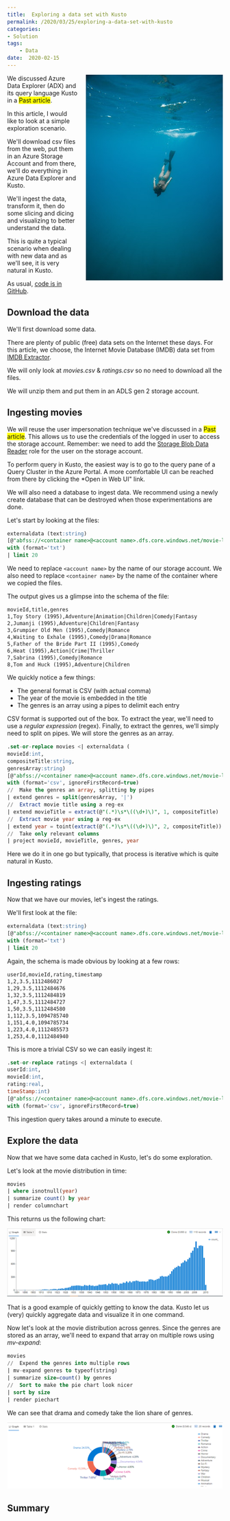 ```yaml
---
title:  Exploring a data set with Kusto
permalink: /2020/03/25/exploring-a-data-set-with-kusto
categories:
- Solution
tags:
    - Data
date:  2020-02-15
---
```

<img style="float:right;padding-left:20px;" title="From pexels.com" src="/assets/posts/2020/1/exploring-a-data-set-with-kusto/photo-of-person-swimming-underwater-3369578.jpg" />

We discussed Azure Data Explorer (ADX) and its query language Kusto in a <span style="background-color:yellow">Past article</span>.

In this article, I would like to look at a simple exploration scenario.

We'll download csv files from the web, put them in an Azure Storage Account and from there, we'll do everything in Azure Data Explorer and Kusto.

We'll ingest the data, transform it, then do some slicing and dicing and visualizing to better understand the data.

This is quite a typical scenario when dealing with new data and as we'll see, it is very natural in Kusto.

As usual, [code is in GitHub](https://github.com/vplauzon/kusto/tree/master/imdb).

## Download the data

We'll first download some data.

There are plenty of public (free) data sets on the Internet these days.  For this article, we choose, the Internet Movie Database (IMDB) data set from [IMDB Extractor](http://www.wandora.org/wandora/wiki/index.php?title=IMDB_extractor).

We will only look at *movies.csv* & *ratings.csv* so no need to download all the files.

We will unzip them and put them in an ADLS gen 2 storage account.

## Ingesting movies

We will reuse the user impersonation technique we've discussed in a <span style="background-color:yellow">Past article</span>.  This allows us to use the credentials of the logged in user to access the storage account.  Remember:  we need to add the [Storage Blob Data Reader](https://docs.microsoft.com/en-us/azure/role-based-access-control/built-in-roles#storage-blob-data-reader) role for the user on the storage account.

To perform query in Kusto, the easiest way is to go to the query pane of a Query Cluster in the Azure Portal.  A more comfortable UI can be reached from there by clicking the *Open in Web UI" link.

We will also need a database to ingest data.  We recommend using a newly create database that can be destroyed when those experimentations are done.

Let's start by looking at the files:

```sql
externaldata (text:string)
[@"abfss://<container name>@<account name>.dfs.core.windows.net/movie-lens/movies.csv;impersonate"]
with (format='txt')
| limit 20
```

We need to replace `<account name>` by the name of our  storage account.  We also need to replace `<container name>` by the name of the container where we copied the files.

The output gives us a glimpse into the schema of the file:

```
movieId,title,genres
1,Toy Story (1995),Adventure|Animation|Children|Comedy|Fantasy
2,Jumanji (1995),Adventure|Children|Fantasy
3,Grumpier Old Men (1995),Comedy|Romance
4,Waiting to Exhale (1995),Comedy|Drama|Romance
5,Father of the Bride Part II (1995),Comedy
6,Heat (1995),Action|Crime|Thriller
7,Sabrina (1995),Comedy|Romance
8,Tom and Huck (1995),Adventure|Children
```

We quickly notice a few things:

* The general format is CSV (with actual comma)
* The year of the movie is embedded in the title
* The genres is an array using a pipes to delimit each entry

CSV format is supported out of the box.  To extract the year, we'll need to use a *regular expression* (regex).  Finally, to extract the genres, we'll simply need to split on pipes.  We will store the genres as an array.

```sql
.set-or-replace movies <| externaldata (
movieId:int,
compositeTitle:string,
genresArray:string)
[@"abfss://<container name>@<account name>.dfs.core.windows.net/movie-lens/movies.csv;impersonate"]
with (format='csv', ignoreFirstRecord=true)
//  Make the genres an array, splitting by pipes
| extend genres = split(genresArray, '|')
//  Extract movie title using a reg-ex
| extend movieTitle = extract(@"(.*)\s*\((\d+)\)", 1, compositeTitle)
//  Extract movie year using a reg-ex
| extend year = toint(extract(@"(.*)\s*\((\d+)\)", 2, compositeTitle))
//  Take only relevant columns
| project movieId, movieTitle, genres, year
```

Here we do it in one go but typically, that process is iterative which is quite natural in Kusto.

## Ingesting ratings

Now that we have our movies, let's ingest the ratings.

We'll first look at the file:

```sql
externaldata (text:string)
[@"abfss://<container name>@<account name>.dfs.core.windows.net/movie-lens/ratings.csv;impersonate"]
with (format='txt')
| limit 20
```

Again, the schema is made obvious by looking at a few rows:

```
userId,movieId,rating,timestamp
1,2,3.5,1112486027
1,29,3.5,1112484676
1,32,3.5,1112484819
1,47,3.5,1112484727
1,50,3.5,1112484580
1,112,3.5,1094785740
1,151,4.0,1094785734
1,223,4.0,1112485573
1,253,4.0,1112484940
```

This is more a trivial CSV so we can easily ingest it:

```sql
.set-or-replace ratings <| externaldata (
userId:int,
movieId:int,
rating:real,
timeStamp:int)
[@"abfss://<container name>@<account name>.dfs.core.windows.net/movie-lens/ratings.csv;impersonate"]
with (format='csv', ignoreFirstRecord=true)
```

This ingestion query takes around a minute to execute.

## Explore the data

Now that we have some data cached in Kusto, let's do some exploration.

Let's look at the movie distribution in time:

```sql
movies
| where isnotnull(year)
| summarize count() by year
| render columnchart 
```

This returns us the following chart:

![Movie Distribution](/assets/posts/2020/1/exploring-a-data-set-with-kusto/movie-dist.png)

That is a good example of quickly getting to know the data.  Kusto let us (very) quickly aggregate data and visualize it in one command.

Now let's look at the movie distribution across genres.  Since the genres are stored as an array, we'll need to expand that array on multiple rows using *mv-expand*:

```sql
movies
//  Expend the genres into multiple rows
| mv-expand genres to typeof(string)
| summarize size=count() by genres
//  Sort to make the pie chart look nicer
| sort by size
| render piechart
```

We can see that drama and comedy take the lion share of genres.

![Genre Distribution](/assets/posts/2020/1/exploring-a-data-set-with-kusto/genre-dist.png)

## Summary